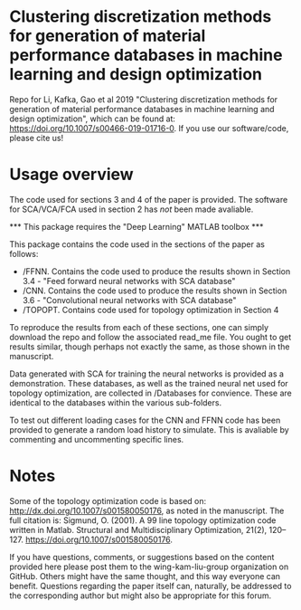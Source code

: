 # Clustering discretization methods for generation of material performance databases  in machine learning and design optimization

Repo for Li, Kafka, Gao et al 2019 "Clustering discretization methods for generation of material performance databases  in machine learning and design optimization", which can be found at: https://doi.org/10.1007/s00466-019-01716-0. If you use our software/code, please cite us!



# Usage overview

The code used for sections 3 and 4 of the paper is provided. The software for SCA/VCA/FCA used in section 2 has *not* been made avaliable. 

*** This package requires the "Deep Learning" MATLAB toolbox ***

This package contains the code used in the sections of the paper as follows:
- /FFNN. Contains the code used to produce the results shown in Section 3.4 - "Feed forward neural networks with SCA database"
- /CNN. Contains the code used to produce the results shown in Section 3.6 - "Convolutional neural networks with SCA database"
- /TOPOPT. Contains code used for topology optimization in Section 4

To reproduce the results from each of these sections, one can simply download the repo and follow the associated read_me file. You ought to get results similar, though perhaps not exactly the same, as those shown in the manuscript.

Data generated with SCA for training the neural networks is provided as a demonstration. These databases, as well as the trained neural net used for topology optimization, are collected in /Databases for convience. These are identical to the databases within the various sub-folders.

To test out different loading cases for the CNN and FFNN code has been provided to generate a random load history to simulate. This is avaliable by commenting and uncommenting specific lines.

# Notes

Some of the topology optimization code is based on: http://dx.doi.org/10.1007/s001580050176, as noted in the manuscript. The full citation is: Sigmund, O. (2001). A 99 line topology optimization code written in Matlab. Structural and Multidisciplinary Optimization, 21(2), 120–127. https://doi.org/10.1007/s001580050176.

If you have questions, comments, or suggestions based on the content provided here please post them to the wing-kam-liu-group organization on GitHub. Others might have the same thought, and this way everyone can benefit. Questions regarding the paper itself can, naturally, be addressed to the corresponding author but might also be appropriate for this forum.
